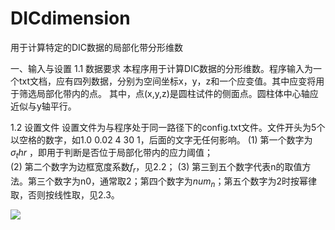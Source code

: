 # DICdimension
用于计算特定的DIC数据的局部化带分形维数

一、输入与设置
1.1 数据要求
本程序用于计算DIC数据的分形维数。程序输入为一个txt文档，应有四列数据，分别为空间坐标x，y，z和一个应变值。其中应变将用于筛选局部化带内的点。
其中，点(x,y,z)是圆柱试件的侧面点。圆柱体中心轴应近似与y轴平行。
 
1.2 设置文件
设置文件为与程序处于同一路径下的config.txt文件。文件开头为5个以空格的数字，如1.0 0.02 4 30 1，后面的文字无任何影响。
(1) 第一个数字为$σ_thr$ ，即用于判断是否位于局部化带内的应力阈值；   
(2) 第二个数字为边框宽度系数$f_r$，见2.2；
(3) 第三到五个数字代表n的取值方法。第三个数字为n0，通常取2；第四个数字为$num_n$；第五个数字为2时按幂律取，否则按线性取，见2.3。

![](http://latex.codecogs.com/svg.latex?$σ_thr$)
